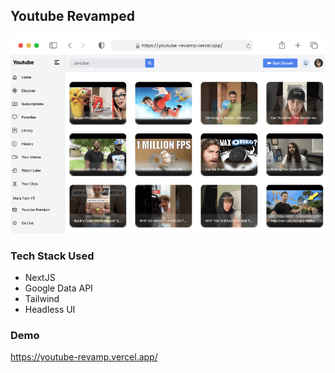 ## Youtube Revamped

![Youtube](./10yt-clone-frame.png)

### Tech Stack Used
 - NextJS
 - Google Data API
 - Tailwind
 - Headless UI


 ### Demo
 https://youtube-revamp.vercel.app/
